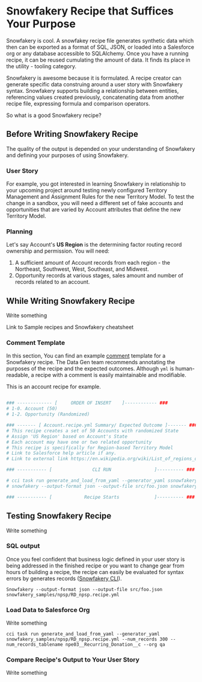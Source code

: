 # Snowfakery Recipe that Suffices Your Purpose
Snowfakery is cool. A snowfakey recipe file generates synthetic data which then can be exported as a format of SQL, JSON, or loaded into a Salesforce org or any database accessible to SQLAlchemy. Once you have a running recipe, it can be reused cumulating the amount of data. It finds its place in the utility - tooling category. 

Snowfakery is awesome because it is formulated. A recipe creator can generate specific data construing around a user story with Snowfakery syntax. Snowfakery supports building a relationship between entities, referencing values created previously, concatenating data from another recipe file, expressing formula and comparison operators.

So what is a good Snowfakery recipe?
## Before Writing Snowfakery Recipe
The quality of the output is depended on your understanding of Snowfakery and defining your purposes of using Snowfakery. 

### User Story
For example, you got interested in learning Snowfakery in relationship to your upcoming project around testing newly configured Territory Management and Assignment Rules for the new Territory Model. To test the change in a sandbox, you will need a different set of fake accounts and opportunities that are varied by Account attributes that define the new Territory Model. 
### Planning
Let's say Account's __US Region__ is the determining factor routing record ownership and permission. 
You will need:

1. A sufficient amount of Account records from each region - the Northeast, Southwest, West, Southeast, and Midwest.
2. Opportunity records at various stages, sales amount and number of records related to an account.

## While Writing Snowfakery Recipe
Write something

Link to Sample recipes and Snowfakery cheatsheet
### Comment Template
In this section, You can find an example [comment](https://en.wikipedia.org/wiki/Comment_(computer_programming)#:~:text=In%20computer%20programming%2C%20a%20comment,ignored%20by%20compilers%20and%20interpreters.) template for a Snowfakery recipe. The Data Gen team recommends annotating the purposes of the recipe and the expected outcomes. Although `yml` is human-readable, a recipe with a comment is easily maintainable and modifiable. 

This is an account recipe for example.

```yml

### ------------- [     ORDER OF INSERT    ]------------ ###
# 1-0. Account (50)
# 1-2. Opportunity (Randomized)

### ------- [ Account.recipe.yml Summary/ Expected Outcome ]------- ###
# This recipe creates a set of 50 Accounts with randomized State
# Assign 'US Region' based on Account's State
# Each account may have one or two related opportunity 
# This recipe is specifically for Region-based Territory Model
# Link to Salesforce help article if any.
# Link to external link https://en.wikipedia.org/wiki/List_of_regions_of_the_United_States

### ----------- [               CLI RUN                ]---------- ###

# cci task run generate_and_load_from_yaml --generator_yaml ssnowfakery_samples/salesforce/Account.recipe.yml --num_records 50 --num_records_tablename Account --org <orgName>
# snowfakery --output-format json --output-file src/foo.json snowfakery_samples/salesforce/Account.recipe.yml

### ----------- [            Recipe Starts             ]---------- ###

```

## Testing Snowfakery Recipe
Write something
### SQL output
Once you feel confident that business logic defined in your user story is being addressed in the finished recipe or you want to change gear from hours of building a recipe, the recipe can easily be evaluated for syntax errors by generates records ([Snowfakery CLI](https://snowfakery.readthedocs.io/en/docs/#command-line-interface)). 

`Snowfakery --output-format json --output-file src/foo.json snowfakery_samples/npsp/RD_npsp.recipe.yml`
### Load Data to Salesforce Org
Write something

`cci task run generate_and_load_from_yaml --generator_yaml snowfakery_samples/npsp/RD_npsp.recipe.yml --num_records 300 --num_records_tablename npe03__Recurring_Donation__c --org qa`
### Compare Recipe's Output to Your User Story 
Write something
